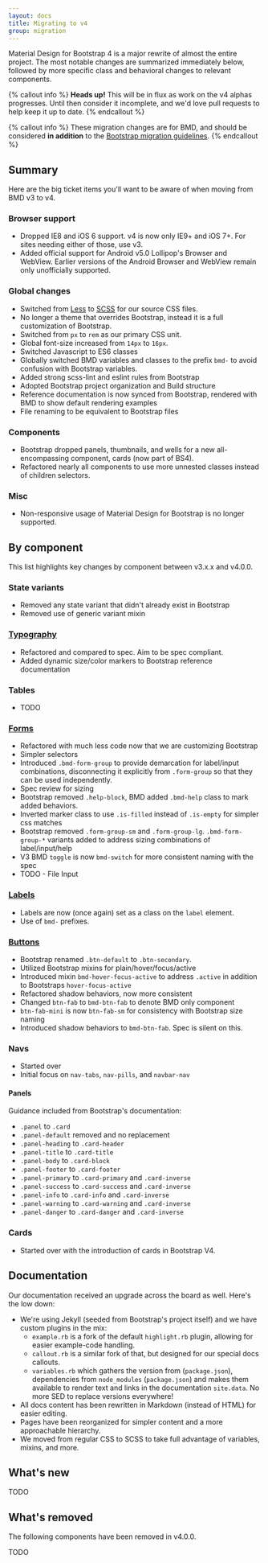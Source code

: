 ```yaml
---
layout: docs
title: Migrating to v4
group: migration
---
```


Material Design for Bootstrap 4 is a major rewrite of almost the entire project. 
The most notable changes are summarized immediately below, followed by more specific class and behavioral changes to relevant components.

{% callout info %}
**Heads up!** This will be in flux as work on the v4 alphas progresses. Until then consider it incomplete, and we'd love pull requests to help keep it up to date.
{% endcallout %}

{% callout info %}
These migration changes are for BMD, and should be considered **in addition** to the [Bootstrap migration guidelines](http://v4-alpha.getbootstrap.com/migration/).
{% endcallout %}

## Summary

Here are the big ticket items you'll want to be aware of when moving from BMD v3 to v4.

### Browser support

- Dropped IE8 and iOS 6 support. v4 is now only IE9+ and iOS 7+. For sites needing either of those, use v3.
- Added official support for Android v5.0 Lollipop's Browser and WebView. Earlier versions of the Android Browser and WebView remain only unofficially supported.

### Global changes

- Switched from [Less](http://lesscss.org/) to [SCSS](http://sass-lang.com/) for our source CSS files.
- No longer a theme that overrides Bootstrap, instead it is a full customization of Bootstrap.
- Switched from `px` to `rem` as our primary CSS unit.
- Global font-size increased from `14px` to `16px`.
- Switched Javascript to ES6 classes
- Globally switched BMD variables and classes to the prefix `bmd-` to avoid confusion with Bootstrap variables.
- Added strong scss-lint and eslint rules from Bootstrap
- Adopted Bootstrap project organization and Build structure
- Reference documentation is now synced from Bootstrap, rendered with BMD to show default rendering examples
- File renaming to be equivalent to Bootstrap files

### Components

- Bootstrap dropped panels, thumbnails, and wells for a new all-encompassing component, cards (now part of BS4).
- Refactored nearly all components to use more unnested classes instead of children selectors.

### Misc
- Non-responsive usage of Material Design for Bootstrap is no longer supported.


## By component
This list highlights key changes by component between v3.x.x and v4.0.0.

### State variants
- Removed any state variant that didn't already exist in Bootstrap
- Removed use of generic variant mixin

### [Typography](../content/typography)
- Refactored and compared to spec.  Aim to be spec compliant.
- Added dynamic size/color markers to Bootstrap reference documentation

### Tables
- TODO

### [Forms](../material-design/forms)
- Refactored with much less code now that we are customizing Bootstrap
- Simpler selectors
- Introduced `.bmd-form-group` to provide demarcation for label/input combinations, disconnecting it explicitly from `.form-group` so that they can be used independently.
- Spec review for sizing
- Bootstrap removed `.help-block`, BMD added `.bmd-help` class to mark added behaviors.
- Inverted marker class to use `.is-filled` instead of `.is-empty` for simpler css matches
- Bootstrap removed `.form-group-sm` and `.form-group-lg`.  `.bmd-form-group-*` variants added to address sizing combinations of label/input/help
- V3 BMD `toggle` is now `bmd-switch` for more consistent naming with the spec
- TODO - File Input 

### [Labels](../material-design/labels)
- Labels are now (once again) set as a class on the `label` element.
- Use of `bmd-` prefixes.

### [Buttons](../material-design/buttons)
- Bootstrap renamed `.btn-default` to `.btn-secondary`.
- Utilized Bootstrap mixins for plain/hover/focus/active
- Introduced mixin `bmd-hover-focus-active` to address `.active` in addition to Bootstraps `hover-focus-active`
- Refactored shadow behaviors, now more consistent
- Changed `btn-fab` to `bmd-btn-fab` to denote BMD only component
- `btn-fab-mini` is now `btn-fab-sm` for consistency with Bootstrap size naming
- Introduced shadow behaviors to `bmd-btn-fab`. Spec is silent on this.


### Navs

- Started over
- Initial focus on `nav-tabs`, `nav-pills`, and `navbar-nav` 


#### Panels

Guidance included from Bootstrap's documentation:

- `.panel` to `.card`
- `.panel-default` removed and no replacement
- `.panel-heading` to `.card-header`
- `.panel-title` to `.card-title`
- `.panel-body` to `.card-block`
- `.panel-footer` to `.card-footer`
- `.panel-primary` to `.card-primary` and `.card-inverse`
- `.panel-success` to `.card-success` and `.card-inverse`
- `.panel-info` to `.card-info` and `.card-inverse`
- `.panel-warning` to `.card-warning` and `.card-inverse`
- `.panel-danger` to `.card-danger` and `.card-inverse`

### Cards

- Started over with the introduction of cards in Bootstrap V4.

## Documentation

Our documentation received an upgrade across the board as well. Here's the low down:

- We're using Jekyll (seeded from Bootstrap's project itself) and we have custom plugins in the mix:
  - `example.rb` is a fork of the default `highlight.rb` plugin, allowing for easier example-code handling.
  - `callout.rb` is a similar fork of that, but designed for our special docs callouts.
  - `variables.rb` which gathers the version from (`package.json`), dependencies from `node_modules` (`package.json`) and makes them available to render text and links in the documentation `site.data`.  No more SED to replace versions everywhere! 
- All docs content has been rewritten in Markdown (instead of HTML) for easier editing.
- Pages have been reorganized for simpler content and a more approachable hierarchy.
- We moved from regular CSS to SCSS to take full advantage of variables, mixins, and more.
 

## What's new

TODO

## What's removed
The following components have been removed in v4.0.0.

TODO
